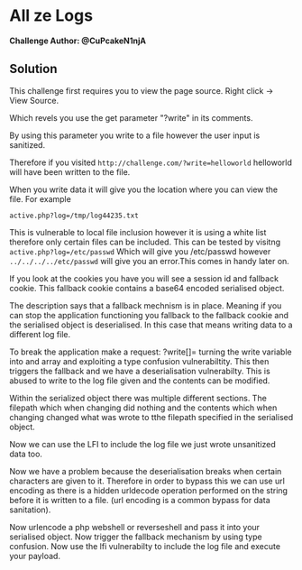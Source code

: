 # All ze Logs

__Challenge Author: @CuPcakeN1njA__

## Solution

This challenge first requires you to view the page source. Right click -> View Source.

Which revels you use the get parameter "?write" in its comments.

By using this parameter you write to a file however the user input is sanitized.

Therefore if you visited `http://challenge.com/?write=helloworld` helloworld will have been written to the file.

When you write data it will give you the location where you can view the file. For example 
```
active.php?log=/tmp/log44235.txt
```
This is vulnerable to local file inclusion however it is using a white list therefore only certain files can be included. This can be tested by visitng `active.php?log=/etc/passwd` Which will give you /etc/passwd however `../../../../etc/passwd` will give you an error.This comes in handy later on.

If you look at the cookies you have you will see a session id and fallback cookie. This fallback cookie contains a base64 encoded serialised object.

The description says that a fallback mechnism is in place. Meaning if you can stop the application functioning you fallback to the fallback cookie and the serialised object is  deserialised. In this case that means writing data to a different log file.

To break the application make a request: ?write[]= turning the write variable into and array and exploiting a type confusion vulnerabiltity. This then triggers the fallback and we have a deserialisation vulnerabilty. This is abused to write to the log file given and the contents can be modified.

Within the serialized object there was multiple different sections. The filepath which when changing did nothing and the contents which when changing changed what was wrote to tthe filepath specified in the serialised object.

Now we can use the LFI to include the log file we just wrote unsanitized data too.

Now we have a problem because the deserialisation breaks when certain characters are given to it. Therefore in order to bypass this we can use url encoding as there is a hidden urldecode operation performed on the string before it is written to a file. (url encoding is a common bypass for data sanitation).

Now urlencode a php webshell or reverseshell and pass it into your serialised object. Now trigger the fallback mechanism by using type confusion. Now use the lfi vulnerabilty to include the log file and execute your payload.
